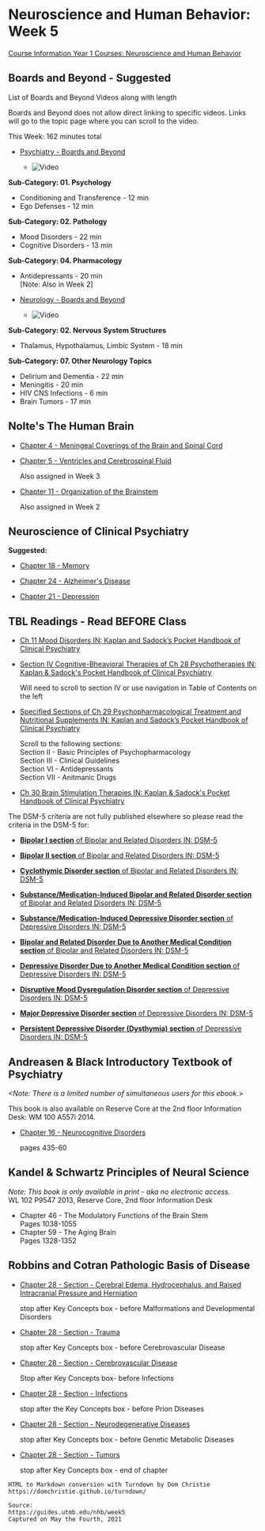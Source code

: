 # Neuroscience and Human Behavior: Week 5

[Course Information Year 1 Courses: Neuroscience and Human Behavior](/usmle/nhb/course-information/)

## Boards and Beyond - Suggested

List of Boards and Beyond Videos along with length

Boards and Beyond does not allow direct linking to specific videos. Links will go to the topic page where you can scroll to the video.

This Week: 162 minutes total

*   [Psychiatry - Boards and Beyond](https://boardsbeyond.com/category/step-1/psychiatry1)
    
    *   ![Video](//libapps.s3.amazonaws.com/sites/998/icons/11712/PlayButton.png "Video  ")
    

**Sub-Category: 01. Psychology**

*   Conditioning and Transference - 12 min
*   Ego Defenses - 12 min

**Sub-Category: 02. Pathology**

*   Mood Disorders - 22 min
*   Cognitive Disorders - 13 min

**Sub-Category: 04. Pharmacology**

*   Antidepressants - 20 min  
    \[Note: Also in Week 2\]

*   [Neurology - Boards and Beyond](https://boardsbeyond.com/category/step-1/neurology)
    
    *   ![Video](//libapps.s3.amazonaws.com/sites/998/icons/11712/PlayButton.png "Video  ")
    

**Sub-Category: 02. Nervous System Structures**

*   Thalamus, Hypothalamus, Limbic System - 18 min

**Sub-Category: 07. Other Neurology Topics**

*   Delirium and Dementia - 22 min
*   Meningitis - 20 min
*   HIV CNS Infections - 6 min
*   Brain Tumors - 17 min

## Nolte's The Human Brain

*   [Chapter 4 - Meningeal Coverings of the Brain and Spinal Cord](https://www.clinicalkey.com/#!/content/book/3-s2.0-B9780323653985000047)
    
*   [Chapter 5 - Ventricles and Cerebrospinal Fluid](http://libux.utmb.edu/login?url=https://www.clinicalkey.com/#!/content/book/3-s2.0-B9780323653985000059)
    
    Also assigned in Week 3
    
*   [Chapter 11 - Organization of the Brainstem](http://libux.utmb.edu/login?url=https://www.clinicalkey.com/#!/content/book/3-s2.0-B9780323653985000114)
    
    Also assigned in Week 2
    

## Neuroscience of Clinical Psychiatry

**Suggested:**

*   [Chapter 18 - Memory](http://libux.utmb.edu/login?url=http://ovidsp.ovid.com/ovidweb.cgi?T=JS&CSC=Y&NEWS=N&PAGE=booktext&D=books2&AN=02070816/3rd_Edition/2&XPATH=/OVIDBOOK%5b1%5d/TXTBKBD%5b1%5d/DIVISIONA%5b3%5d/CHAPTER%5b8%5d)
    
*   [Chapter 24 - Alzheimer's Disease](http://libux.utmb.edu/login?url=http://ovidsp.ovid.com/ovidweb.cgi?T=JS&CSC=Y&NEWS=N&PAGE=booktext&D=books2&AN=02070816/3rd_Edition/2&XPATH=/OVIDBOOK%5b1%5d/TXTBKBD%5b1%5d/DIVISIONA%5b4%5d/CHAPTER%5b4%5d)
    
*   [Chapter 21 - Depression](http://libux.utmb.edu/login?url=http://ovidsp.ovid.com/ovidweb.cgi?T=JS&CSC=Y&NEWS=N&PAGE=booktext&D=books2&AN=02070816/3rd_Edition/2&XPATH=/OVIDBOOK%5b1%5d/TXTBKBD%5b1%5d/DIVISIONA%5b4%5d/CHAPTER%5b1%5d)
    

## TBL Readings - Read BEFORE Class

*   [Ch 11 Mood Disorders IN: Kaplan and Sadock’s Pocket Handbook of Clinical Psychiatry](http://libux.utmb.edu/login?url=http://ovidsp.ovid.com/ovidweb.cgi?T=JS&CSC=Y&NEWS=N&PAGE=booktext&D=books2&AN=02050025/6th_Edition/2&XPATH=/OVIDBOOK%5b1%5d/TXTBKBD%5b1%5d/CHAPTER%5b11%5d)
    
*   [Section IV Cognitive-Bheavioral Therapies of Ch 28 Psychotherapies IN: Kaplan & Sadock's Pocket Handbook of Clinical Psychiatry](http://libux.utmb.edu/login?url=http://ovidsp.ovid.com/ovidweb.cgi?T=JS&CSC=Y&NEWS=N&PAGE=booktext&D=books&AN=02050025/6th_Edition/2&XPATH=/OVIDBOOK%5b1%5d/TXTBKBD%5b1%5d/CHAPTER%5b28%5d)
    
    Will need to scroll to section IV or use navigation in Table of Contents on the left
    
*   [Specified Sections of Ch 29 Psychopharmacological Treatment and Nutritional Supplements IN: Kaplan and Sadock’s Pocket Handbook of Clinical Psychiatry](http://libux.utmb.edu/login?url=http://ovidsp.ovid.com/ovidweb.cgi?T=JS&CSC=Y&NEWS=N&PAGE=booktext&D=books2&AN=02050025/6th_Edition/2&XPATH=/OVIDBOOK%5b1%5d/TXTBKBD%5b1%5d/CHAPTER%5b29%5d)
    
    Scroll to the following sections:  
    Section II - Basic Principles of Psychopharmacology  
    Section III - Clinical Guidelines  
    Section VI - Antidepressants  
    Section VII - Anitmanic Drugs
    
*   [Ch 30 Brain Stimulation Therapies IN: Kaplan & Sadock's Pocket Handbook of Clinical Psychiatry](http://libux.utmb.edu/login?url=http://ovidsp.ovid.com/ovidweb.cgi?T=JS&CSC=Y&NEWS=N&PAGE=booktext&D=books2&AN=02050025/6th_Edition/2&XPATH=/OVIDBOOK%5b1%5d/TXTBKBD%5b1%5d/CHAPTER%5b30%5d)
    

The DSM-5 criteria are not fully published elsewhere so please read the criteria in the DSM-5 for: 

*   [**Bipolar I section** of Bipolar and Related Disorders IN: DSM-5](http://libux.utmb.edu/login?url=https://dsm.psychiatryonline.org/doi/full/10.1176/appi.books.9780890425596.dsm03#BABHFJAB)
    
*   [**Bipolar II section** of Bipolar and Related Disorders IN: DSM-5](http://libux.utmb.edu/login?url=https://dsm.psychiatryonline.org/doi/full/10.1176/appi.books.9780890425596.dsm03#BABCGEIE)
    
*   [**Cyclothymic Disorder section** of Bipolar and Related Disorders IN: DSM-5](http://libux.utmb.edu/login?url=https://dsm.psychiatryonline.org/doi/full/10.1176/appi.books.9780890425596.dsm03#BABIJIIA)
    
*   [**Substance/Medication-Induced Bipolar and Related Disorder section** of Bipolar and Related Disorders IN: DSM-5](http://libux.utmb.edu/login?url=https://dsm.psychiatryonline.org/doi/full/10.1176/appi.books.9780890425596.dsm03#BABDAGDF)
    
*   [**Substance/Medication-Induced Depressive Disorder section** of Depressive Disorders IN: DSM-5](http://libux.utmb.edu/login?url=https://dsm.psychiatryonline.org/doi/full/10.1176/appi.books.9780890425596.dsm04#BCFDAIBA)
    
*   [**Bipolar and Related Disorder Due to Another Medical Condition section** of Bipolar and Related Disorders IN: DSM-5](http://libux.utmb.edu/login?url=https://dsm.psychiatryonline.org/doi/full/10.1176/appi.books.9780890425596.dsm03#BABJCIDE)
    
*   [**Depressive Disorder Due to Another Medical Condition section** of Depressive Disorders IN: DSM-5](http://libux.utmb.edu/login?url=https://dsm.psychiatryonline.org/doi/full/10.1176/appi.books.9780890425596.dsm04#BCFEJHED)
    
*   [**Disruptive Mood Dysregulation Disorder section** of Depressive Disorders IN: DSM-5](http://libux.utmb.edu/login?url=https://dsm.psychiatryonline.org/doi/full/10.1176/appi.books.9780890425596.dsm04#BCFBGAGG)
    
*   [**Major Depressive Disorder section** of Depressive Disorders IN: DSM-5](http://libux.utmb.edu/login?url=https://dsm.psychiatryonline.org/doi/full/10.1176/appi.books.9780890425596.dsm04#BCFJBIIA)
    
*   [**Persistent Depressive Disorder (Dysthymia) section** of Depressive Disorders IN: DSM-5](http://libux.utmb.edu/login?url=https://dsm.psychiatryonline.org/doi/full/10.1176/appi.books.9780890425596.dsm04#BCFHGBJG)
    

## Andreasen & Black Introductory Textbook of Psychiatry

_<Note: There is a limited number of simultaneous users for this ebook_.>

This book is also available on Reserve Core at the 2nd floor Information Desk: WM 100 A557i 2014.

*   [Chapter 16 - Neurocognitive Disorders](http://libux.utmb.edu/login?url=https://www.r2library.com/resource/detail/1585624705/ch0016s0344)
    
    pages 435-60
    

## Kandel & Schwartz Principles of Neural Science

_Note:_ _This book is only available in print - aka no electronic access._   
WL 102 P9547 2013, Reserve Core, 2nd floor Information Desk

*   Chapter 46 - The Modulatory Functions of the Brain Stem  
    Pages 1038-1055
*   Chapter 59 - The Aging Brain  
    Pages 1328-1352

## Robbins and Cotran Pathologic Basis of Disease

*   [Chapter 28 - Section - Cerebral Edema, Hydrocephalus, and Raised Intracranial Pressure and Herniation](http://libux.utmb.edu/login?url=https://www.clinicalkey.com/#!/content/book/3-s2.0-B9780323531139000285?scrollTo=%23hl0001418)
    
    stop after Key Concepts box - before Malformations and Developmental Disorders
    
*   [Chapter 28 - Section - Trauma](http://libux.utmb.edu/login?url=https://www.clinicalkey.com/#!/content/book/3-s2.0-B9780323531139000285?scrollTo=%23hl0001672)
    
    stop after Key Concepts box - before Cerebrovascular Disease
    
*   [Chapter 28 - Section - Cerebrovascular Disease](http://libux.utmb.edu/login?url=https://www.clinicalkey.com/#!/content/book/3-s2.0-B9780323531139000285?scrollTo=%23hl0001841)
    
    Stop after Key Concepts box- before Infections
    
*   [Chapter 28 - Section - Infections](http://libux.utmb.edu/login?url=https://www.clinicalkey.com/#!/content/book/3-s2.0-B9780323531139000285?scrollTo=%23hl0002093)
    
    stop after the Key Concepts box - before Prion Diseases
    
*   [Chapter 28 - Section - Neurodegenerative Diseases](http://libux.utmb.edu/login?url=https://www.clinicalkey.com/#!/content/book/3-s2.0-B9780323531139000285?scrollTo=%23hl0002580)
    
    stop after Key Concepts box - before Genetic Metabolic Diseases
    
*   [Chapter 28 - Section - Tumors](http://libux.utmb.edu/login?url=https://www.clinicalkey.com/#!/content/book/3-s2.0-B9780323531139000285?scrollTo=%23hl0003276)
    
    stop after Key Concepts box - end of chapter

```
HTML to Markdown conversion with Turndown by Dom Christie
https://domchristie.github.io/turndown/

Source:
https://guides.utmb.edu/nhb/week5
Captured on May the Fourth, 2021
```
